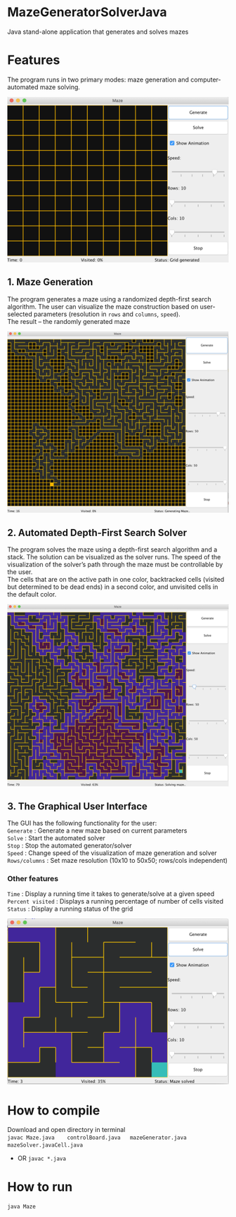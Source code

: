 # MazeGeneratorSolverJava
Java stand-alone application that generates and solves mazes

# Features
The program runs in two primary modes: maze generation and computer-automated maze solving.

![Grid](/Images/1.png)

  ## 1. Maze Generation
The program generates a maze using a randomized depth-first search algorithm. The user can visualize the maze construction based on user-selected parameters (resolution in `rows` and `columns`, `speed`).  <br/>
The result – the randomly generated maze

![Generating](/Images/3.png)

  ## 2. Automated Depth-First Search Solver
The program solves the maze using a depth-first search algorithm and a stack. The solution can be visualized as the solver runs. The speed of the visualization of the solver’s path through the maze must be controllable by the user. <br/>
The cells that are on the active path in one color, backtracked cells (visited but determined to be dead ends) in a
second color, and unvisited cells in the default color. 

![Solving](/Images/4.png)

  ## 3. The Graphical User Interface
The GUI has the following functionality for the user: <br/>
`Generate`      : Generate a new maze based on current parameters <br/>
`Solve`         : Start the automated solver <br/>
`Stop`          : Stop the automated generator/solver <br/>
`Speed`         : Change speed of the visualization of maze generation and solver <br/>
`Rows/columns`  : Set maze resolution (10x10 to 50x50; rows/cols independent) <br/>

   ### Other features
`Time`            : Display a running time it takes to generate/solve at a given speed <br/>
`Percent visited` : Displays a running percentage of number of cells visited <br/>
`Status`          : Display a running status of the grid <br/>

![Generated & Solved](/Images/2.png)

# How to compile 
Download and open directory in terminal <br/>
`javac Maze.java	controlBoard.java	mazeGenerator.java	mazeSolver.javaCell.java`
- OR 
`javac *.java`

# How to run
`java Maze`







